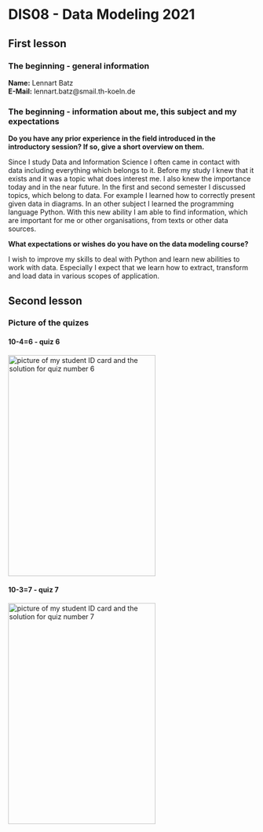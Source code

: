 <h1>DIS08 - Data Modeling 2021</h1>
<h2>First lesson</h2>
<h3>The beginning - general information</h3>
<b>Name:</b> Lennart Batz<br>
<b>E-Mail:</b> lennart.batz@smail.th-koeln.de<br>
<h3>The beginning - information about me, this subject and my expectations</h3>
<b>Do you have any prior experience in the field introduced in the introductory session? If so, give a short overview on them.</b><br>
<p>Since I study Data and Information Science I often came in contact with data including everything which belongs to it. Before my study I knew that it exists and it was a topic what does interest me. I also knew the importance today and in the near future. In the first and second semester I discussed topics, which belong to data. For example I learned how to correctly present given data in diagrams. In an other subject I learned the programming language Python. With this new ability I am able to find information, which are important for me or other organisations, from texts or other data sources.</p>
<b>What expectations or wishes do you have on the data modeling course?</b><br>
<p>I wish to improve my skills to deal with Python and learn new abilities to work with data. Especially I expect that we learn how to extract, transform and load data in various scopes of application.</p>
<h2>Second lesson</h2>
<h3>Picture of the quizes</h3>
<h4>10-4=6 - quiz 6</h4>
<img src="https://user-images.githubusercontent.com/80069387/143283577-2d565485-dd86-41be-86f7-74e68229cd88.png" alt="picture of my student ID card and the solution for quiz number 6" width="300" height="450">
<h4>10-3=7 - quiz 7</h4>
<img src="https://user-images.githubusercontent.com/80069387/143285090-931fba12-2c19-44bb-86dd-fbb634c87f42.png" alt="picture of my student ID card and the solution for quiz number 7" width="300" height="450">
